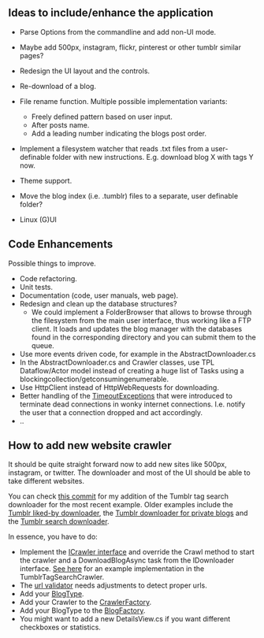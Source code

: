 ## Ideas to include/enhance the application ##

* Parse Options from the commandline and add non-UI mode.

* Maybe add 500px, instagram, flickr, pinterest or other tumblr similar pages?

* Redesign the UI layout and the controls.

* Re-download of a blog.

* File rename function. Multiple possible implementation variants:
  * Freely defined pattern based on user input.
  * After posts name.
  * Add a leading number indicating the blogs post order.

* Implement a filesystem watcher that reads .txt files from a user-definable folder with new instructions. E.g. download blog X with tags Y now.

* Theme support.

* Move the blog index (i.e. .tumblr) files to a separate, user definable folder?

* Linux (G)UI

## Code Enhancements ##
Possible things to improve.

* Code refactoring.
* Unit tests.
* Documentation (code, user manuals, web page).
* Redesign and clean up the database structures?
  * We could implement a FolderBrowser that allows to browse through the filesystem from the main user interface, thus working like a FTP client. It loads and updates the blog manager with the databases found in the corresponding directory and you can submit them to the queue.
* Use more events driven code, for example in the AbstractDownloader.cs
* In the AbstractDownloader.cs and Crawler classes, use TPL Dataflow/Actor model instead of creating a huge list of Tasks using a blockingcollection/getconsumingenumerable.
* Use HttpClient instead of HttpWebRequests for downloading.
* Better handling of the [TimeoutExceptions](https://github.com/TumblThreeApp/TumblThree/blob/master/src/TumblThree/TumblThree.Applications/Extensions/TaskTimeoutExtension.cs) that were introduced to terminate dead connections in wonky internet connections. I.e. notify the user that a connection dropped and act accordingly.
* ..

## How to add new website crawler ##

It should be quite straight forward now to add new sites like 500px, instagram, or twitter.
The downloader and most of the UI should be able to take different websites.

You can check [this commit](https://github.com/johanneszab/TumblThree/commit/efc9d903f49864ef1424b5496fabce0f0780a68d) for my addition of the  Tumblr tag search downloader for the most recent example. Older examples include the [Tumblr liked-by downloader](https://github.com/johanneszab/TumblThree/commit/d11375407f462e32ac3ccacb03e7b0861bbaaa39), the [Tumblr downloader for private blogs](https://github.com/johanneszab/TumblThree/commit/8ed1e11efc7c110931b29147460acfe814d4dc84) and the [Tumblr search downloader](https://github.com/TumblThreeApp/TumblThree/commit/cd6383749d28151c49cb3b59f16434f76bf84bfb). 

In essence, you have to do:

* Implement the [ICrawler interface](https://github.com/TumblThreeApp/TumblThree/blob/master/src/TumblThree/TumblThree.Applications/Crawler/ICrawler.cs) and override the Crawl method to start the crawler and a DownloadBlogAsync task from the IDownloader interface. [See here](https://github.com/TumblThreeApp/TumblThree/blob/master/src/TumblThree/TumblThree.Applications/Crawler/TumblrTagSearchCrawler.cs#L38) for an example implementation in the TumblrTagSearchCrawler.
* The [url validator](https://github.com/TumblThreeApp/TumblThree/blob/master/src/TumblThree/TumblThree.Domain/Models/Validator.cs) needs adjustments to detect proper urls.
* Add your [BlogType](https://github.com/TumblThreeApp/TumblThree/blob/master/src/TumblThree/TumblThree.Domain/Models/BlogTypes.cs).
* Add your Crawler to the [CrawlerFactory](https://github.com/TumblThreeApp/TumblThree/blob/master/src/TumblThree/TumblThree.Applications/Crawler/CrawlerFactory.cs).
* Add your BlogType to the [BlogFactory](https://github.com/TumblThreeApp/TumblThree/blob/master/src/TumblThree/TumblThree.Domain/Models/BlogFactory.cs).
* You might want to add a new DetailsView.cs if you want different checkboxes or statistics.